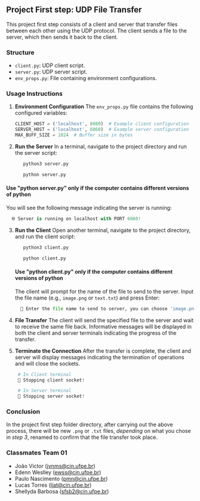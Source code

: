 ## Project First step: UDP File Transfer 

This project first step consists of a client and server that transfer files between each other using the UDP protocol. The client sends a file to the server, which then sends it back to the client.

### Structure

- `client.py`: UDP client script.
- `server.py`: UDP server script.
- `env_props.py`: File containing environment configurations.

### Usage Instructions

1. **Environment Configuration**
   The `env_props.py` file contains the following configured variables:

   ```python
   CLIENT_HOST = ('localhost', 8080)  # Example client configuration
   SERVER_HOST = ('localhost', 6060)  # Example server configuration
   MAX_BUFF_SIZE = 1024  # Buffer size in bytes
   ```

2. **Run the Server**
   In a terminal, navigate to the project directory and run the server script:

   ```python
      python3 server.py
    ```

   ```python
      python server.py
    ```
  #### Use "python server.py" only if the computer contains different versions of python

  You will see the following message indicating the server is running:
  ```python
    🌐 Server is running on localhost with PORT 6060!
  ```

3. **Run the Client**
  Open another terminal, navigate to the project directory, and run the client script:

   ```python
      python3 client.py
    ```

   ```python
      python client.py
    ```
    #### Use "python client.py" only if the computer contains different versions of python

    The client will prompt for the name of the file to send to the server. Input the file name (e.g., `image.png` or `text.txt`) and press Enter:
    ```python
      💬 Enter the file name to send to server, you can choose 'image.png' or 'text.txt': image.png # Here goes your input
    ```

4. **File Transfer**
    The client will send the specified file to the server and wait to receive the same file back. Informative messages will be displayed in both the client and server terminals indicating the progress of the transfer.

5. **Terminate the Connection**
    After the transfer is complete, the client and server will display messages indicating the termination of operations and will close the sockets.
    ```python
     # In Client terminal 
     🛑 Stopping client socket!

     # In Server terminal
     🛑 Stopping server socket!
    ```

### Conclusion
   In the project first step folder directory, after carrying out the above process, there will be new `.png` or `.txt` files, *depending* on what you chose in *step 3*, renamed to confirm that the file transfer took place.

### Classmates Team 01
- João Victor (jvnms@cin.ufpe.br)
- Edenn Weslley	(ewss@cin.ufpe.br)
- Paulo Nascimento (pmn@cin.ufpe.br)
- Lucas Torres (ljat@cin.ufpe.br)
- Shellyda Barbosa	(sfsb2@cin.ufpe.br)
    
    



